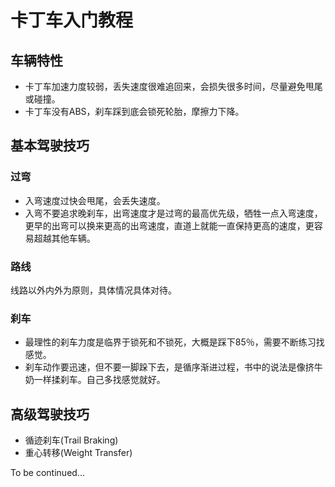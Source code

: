# 卡丁车入门教程

## 车辆特性

- 卡丁车加速力度较弱，丢失速度很难追回来，会损失很多时间，尽量避免甩尾或碰撞。
- 卡丁车没有ABS，刹车踩到底会锁死轮胎，摩擦力下降。

## 基本驾驶技巧

### 过弯

- 入弯速度过快会甩尾，会丢失速度。
- 入弯不要追求晚刹车，出弯速度才是过弯的最高优先级，牺牲一点入弯速度，更早的出弯可以换来更高的出弯速度，直道上就能一直保持更高的速度，更容易超越其他车辆。

### 路线

线路以外内外为原则，具体情况具体对待。

### 刹车

- 最理性的刹车力度是临界于锁死和不锁死，大概是踩下85％，需要不断练习找感觉。
- 刹车动作要迅速，但不要一脚跺下去，是循序渐进过程，书中的说法是像挤牛奶一样揉刹车。自己多找感觉就好。

## 高级驾驶技巧

- 循迹刹车(Trail Braking)
- 重心转移(Weight Transfer)

To be continued...


